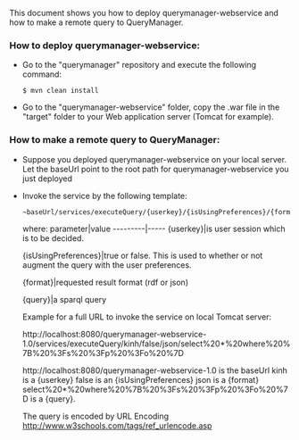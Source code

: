 This document shows you how to deploy querymanager-webservice and how to make a remote query to QueryManager.

### How to deploy querymanager-webservice:

- Go to the "querymanager" repository and execute the following command:
  ```
  $ mvn clean install
  ```

- Go to the "querymanager-webservice" folder, copy the .war file in the "target" folder to your Web application server (Tomcat for example).
  

### How to make a remote query to QueryManager:

- Suppose you deployed querymanager-webservice on your local server. Let the baseUrl point to the root path for querymanager-webservice you just deployed

- Invoke the service by the following template:

  ```
  ~baseUrl/services/executeQuery/{userkey}/{isUsingPreferences}/{format}/{query}
  ```
  
  where:
  parameter|value
  ---------|-----
  {userkey}|is user session which is to be decided.
  
  {isUsingPreferences}|true or false. This is used to whether or not augment the query with the user preferences.
  
  {format}|requested result format (rdf or json)
  
  {query}|a sparql query
  			
  
  Example for a full URL to invoke the service on local Tomcat server:
  
  http://localhost:8080/querymanager-webservice-1.0/services/executeQuery/kinh/false/json/select%20*%20where%20%7B%20%3Fs%20%3Fp%20%3Fo%20%7D
  
  http://localhost:8080/querymanager-webservice-1.0 is the baseUrl
  kinh is a {userkey}
  false is an {isUsingPreferences}
  json is a {format}
  select%20*%20where%20%7B%20%3Fs%20%3Fp%20%3Fo%20%7D is a {query}. 
  
  The query is encoded by URL Encoding 
  http://www.w3schools.com/tags/ref_urlencode.asp
